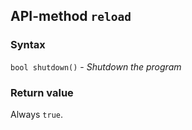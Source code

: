 ## API-method `reload`

### Syntax

`bool shutdown()` - <em>Shutdown the program</em>

### Return value
Always `true`.
